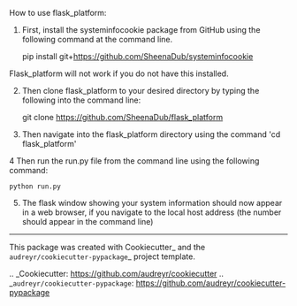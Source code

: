 How to use flask_platform:

1. First, install the systeminfocookie package from GitHub using the following command at the command line. 
    
    pip install git+https://github.com/SheenaDub/systeminfocookie
    
Flask_platform will not work if you do not have this installed.

2. Then clone flask_platform to your desired directory by typing the following into the command line:
    
    git clone https://github.com/SheenaDub/flask_platform
    
3. Then navigate into the flask_platform directory using the command 'cd flask_platform'

4 Then run the run.py file from the command line using the following command:

    python run.py
    
5. The flask window showing your system information should now appear in a web browser, if you navigate to the local host address (the number should appear in the command line)




---------------------------------


This package was created with Cookiecutter_ and the `audreyr/cookiecutter-pypackage`_ project template.

.. _Cookiecutter: https://github.com/audreyr/cookiecutter
.. _`audreyr/cookiecutter-pypackage`: https://github.com/audreyr/cookiecutter-pypackage
